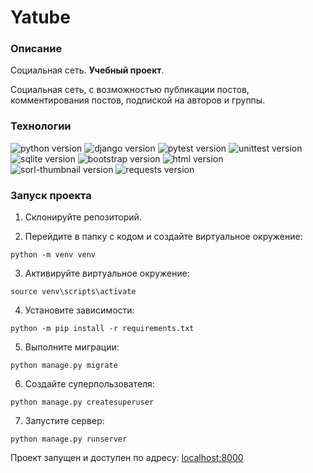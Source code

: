 # **Yatube**
### **Описание**
Социальная сеть. **Учебный проект**.

Социальная сеть, с возможностью публикации постов, комментирования постов, 
подпиской на авторов и группы. 

### **Технологии**
![python version](https://img.shields.io/badge/Python-3.9-yellowgreen?logo=python)
![django version](https://img.shields.io/badge/Django-2.2-yellowgreen?logo=django)
![pytest version](https://img.shields.io/badge/pytest-6.2-yellowgreen?logo=pytest)
![unittest version](https://img.shields.io/badge/Unittest--yellowgreen?logo=unittest)
![sqlite version](https://img.shields.io/badge/SQLite-3-yellowgreen?logo=sqlite)
![bootstrap version](https://img.shields.io/badge/Bootstrap-3-yellowgreen?logo=bootstrap)
![html version](https://img.shields.io/badge/HTML--yellowgreen?logo=html5)
![sorl-thumbnail version](https://img.shields.io/badge/thumbnail-12.7-yellowgreen)
![requests version](https://img.shields.io/badge/requests-2.26-yellowgreen)

### **Запуск проекта**

1. Склонируйте репозиторий.

2. Перейдите в папку с кодом и создайте виртуальное окружение:
```
python -m venv venv
```

3. Активируйте виртуальное окружение:
```
source venv\scripts\activate
```
4. Установите зависимости:
```
python -m pip install -r requirements.txt
```
5. Выполните миграции:
```
python manage.py migrate
```
6. Создайте суперпользователя:
```
python manage.py createsuperuser
```
7. Запустите сервер:
```
python manage.py runserver
```
Проект запущен и доступен по адресу: [localhost:8000](http://localhost:8000/)


